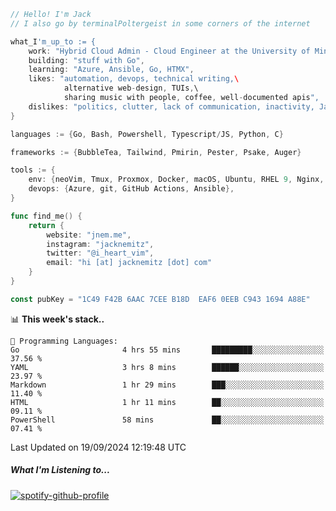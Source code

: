 ```go
// Hello! I'm Jack
// I also go by terminalPoltergeist in some corners of the internet

what_I'm_up_to := {
    work: "Hybrid Cloud Admin - Cloud Engineer at the University of Minnesota",
    building: "stuff with Go",
    learning: "Azure, Ansible, Go, HTMX",
    likes: "automation, devops, technical writing,\
            alternative web-design, TUIs,\
            sharing music with people, coffee, well-documented apis",
    dislikes: "politics, clutter, lack of communication, inactivity, Java",
}

languages := {Go, Bash, Powershell, Typescript/JS, Python, C}

frameworks := {BubbleTea, Tailwind, Pmirin, Pester, Psake, Auger}

tools := {
    env: {neoVim, Tmux, Proxmox, Docker, macOS, Ubuntu, RHEL 9, Nginx, DigitalOcean, Cloudflare},
    devops: {Azure, git, GitHub Actions, Ansible},
}

func find_me() {
    return {
        website: "jnem.me",
        instagram: "jacknemitz",
        twitter: "@i_heart_vim",
        email: "hi [at] jacknemitz [dot] com"
    }
}

const pubKey = "1C49 F42B 6AAC 7CEE B18D  EAF6 0EEB C943 1694 A88E"
```

<!--START_SECTION:waka-->
📊 **This week's stack..** 

```text
💬 Programming Languages: 
Go                       4 hrs 55 mins       █████████░░░░░░░░░░░░░░░░   37.56 % 
YAML                     3 hrs 8 mins        ██████░░░░░░░░░░░░░░░░░░░   23.97 % 
Markdown                 1 hr 29 mins        ███░░░░░░░░░░░░░░░░░░░░░░   11.40 % 
HTML                     1 hr 11 mins        ██░░░░░░░░░░░░░░░░░░░░░░░   09.11 % 
PowerShell               58 mins             ██░░░░░░░░░░░░░░░░░░░░░░░   07.41 % 
```


 Last Updated on 19/09/2024 12:19:48 UTC
<!--END_SECTION:waka-->

##### What I'm Listening to...

[![spotify-github-profile](https://jnem.me/listening-item?maxAge=2592000)](https://jnem.me/listening)
